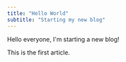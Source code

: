 ```yaml
---
title: "Hello World"
subtitle: "Starting my new blog"
---
```

Hello everyone, I'm starting a new blog!

<!-- more -->

This is the first article.
